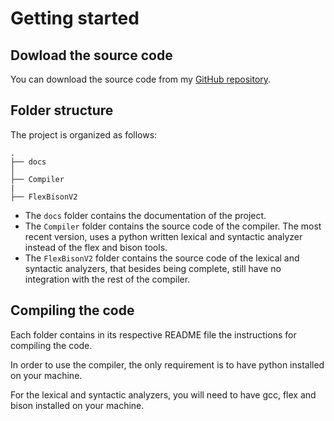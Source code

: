 # Getting started

## Dowload the source code

You can download the source code from my [GitHub repository](https://github.com/RodrigoAnciaes/Linguagem_Autoral_Aqua_Logcomp.git).

## Folder structure

The project is organized as follows:

```
.
├── docs
│
├── Compiler
|
├── FlexBisonV2

```

* The `docs` folder contains the documentation of the project.
* The `Compiler` folder contains the source code of the compiler. The most recent version, uses a python written lexical and syntactic analyzer instead of the flex and bison tools.
* The `FlexBisonV2` folder contains the source code of the lexical and syntactic analyzers, that besides being complete, still have no integration with the rest of the compiler.

## Compiling the code

Each folder contains in its respective README file the instructions for compiling the code.

In order to use the compiler, the only requirement is to have python installed on your machine.

For the lexical and syntactic analyzers, you will need to have gcc, flex and bison installed on your machine.